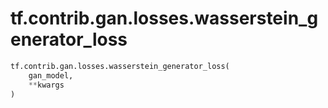 <div itemscope itemtype="http://developers.google.com/ReferenceObject">
<meta itemprop="name" content="tf.contrib.gan.losses.wasserstein_generator_loss" />
<meta itemprop="path" content="Stable" />
</div>

# tf.contrib.gan.losses.wasserstein_generator_loss

``` python
tf.contrib.gan.losses.wasserstein_generator_loss(
    gan_model,
    **kwargs
)
```

